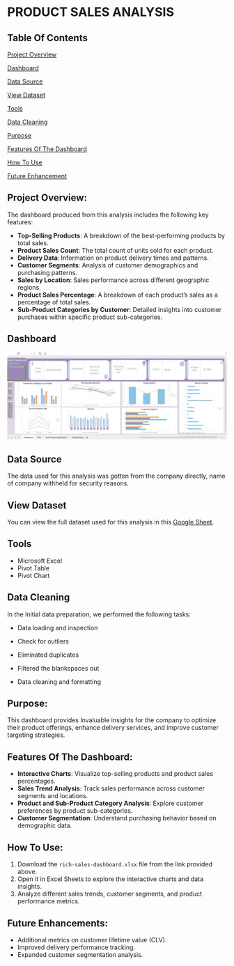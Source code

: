 # PRODUCT SALES ANALYSIS

## Table Of Contents
[Project Overview](#project-overview)

[Dashboard](#dashboard)

[Data Source](#data-source)

[View Dataset](#view-dataset)

[Tools](#tools)

[Data Cleaning](#data-cleaning)

[Purpose](#purpose)

[Features Of The Dashboard](#features-of-the-dashboard)

[How To Use](#how-to-use)

[Future Enhancement](#future-enhancement)

## Project Overview:
The dashboard produced from this analysis includes the following key features:
- **Top-Selling Products**: A breakdown of the best-performing products by total sales.
- **Product Sales Count**: The total count of units sold for each product.
- **Delivery Data**: Information on product delivery times and patterns.
- **Customer Segments**: Analysis of customer demographics and purchasing patterns.
- **Sales by Location**: Sales performance across different geographic regions.
- **Product Sales Percentage**: A breakdown of each product’s sales as a percentage of total sales.
- **Sub-Product Categories by Customer**: Detailed insights into customer purchases within specific product sub-categories.

## Dashboard
![Dashboard](./dashboard.PNG)

## Data Source
The data used for this analysis was gotten from the company directly, name of company withheld for security reasons.

## View Dataset
You can view the full dataset used for this analysis in this [Google Sheet]([https://docs.google.com/spreadsheets/d/your-sheet-link](https://docs.google.com/spreadsheets/d/1tB9mM2GO8r0XFbmgbTRiqwXfoKvrjV3h/edit?usp=sharing&ouid=110151853877944888491&rtpof=true&sd=true)).

## Tools 
- Microsoft Excel
- Pivot Table
- Pivot Chart

## Data Cleaning
In the Initial data preparation, we performed the following tasks:
- Data loading and inspection
  
- Check for outliers

- Eliminated duplicates

- Filtered the blankspaces out

- Data cleaning and formatting

## Purpose:
This dashboard provides Invaluable insights for the company to optimize their product offerings, enhance delivery services, and improve customer targeting strategies.

## Features Of The Dashboard:
- **Interactive Charts**: Visualize top-selling products and product sales percentages.
- **Sales Trend Analysis**: Track sales performance across customer segments and locations.
- **Product and Sub-Product Category Analysis**: Explore customer preferences by product sub-categories.
- **Customer Segmentation**: Understand purchasing behavior based on demographic data.

## How To Use:
1. Download the `rich-sales-dashboard.xlsx` file from the link provided above.
2. Open it in Excel Sheets to explore the interactive charts and data insights.
3. Analyze different sales trends, customer segments, and product performance metrics.

## Future Enhancements:
- Additional metrics on customer lifetime value (CLV).
- Improved delivery performance tracking.
- Expanded customer segmentation analysis.

  
